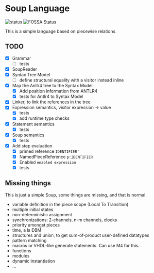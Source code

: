 # Soup Language

![status](https://github.com/plug-obp/soup-js/actions/workflows/node.js.yml/badge.svg) [![FOSSA Status](https://app.fossa.com/api/projects/git%2Bgithub.com%2Fplug-obp%2Fsoup-js.svg?type=small)](https://app.fossa.com/projects/git%2Bgithub.com%2Fplug-obp%2Fsoup-js?ref=badge_small)

This is a simple language based on piecewise relations.

## TODO

- [x] Grammar
  - [ ] tests
- [x] SoupReader
- [x] Syntax Tree Model
  - [ ] define structural equality with a visitor instead inline
- [x] Map the Antlr4 tree to the Syntax Model
  - [x] Add position information from ANTLR4
  - [x] tests for Antlr4 to Syntax Model
- [x] Linker, to link the references in the tree
- [x] Expression semantics, visitor expression -> value
  - [x] tests
  - [x] add runtime type checks
- [x] Statement semantics
  - [x] tests
- [x] Soup semantics
  - [x] tests
- [x] Add step evaluation
  - [x] primed reference `IDENTIFIER'`
  - [x] NamedPieceReference `p:IDENTIFIER`
  - [x] Enabled `enabled expression`
  - [x] tests

## Missing things

This is just a simple Soup, some things are missing, and that is normal.

- variable definition in the piece scope (Local To Transition)
- multiple initial states
- non-deterministic assignment
- synchronizations: 2-channels, n-m channels, clocks
- priority amongst pieces
- time, a la DBM
- structures and union, to get sum-of-product user-defined datatypes
- pattern matching
- macros or VHDL-like generate statements. Can use M4 for this.
- functions
- modules
- dynamic instantiation
- ...

